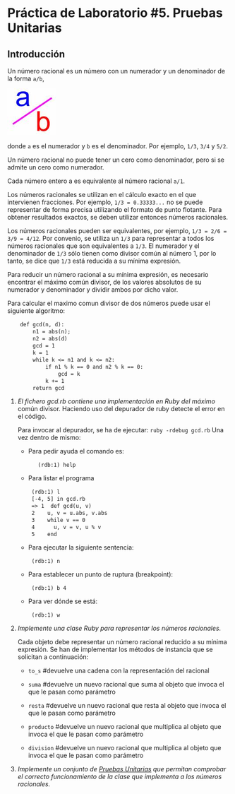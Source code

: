 Práctica de Laboratorio #5. Pruebas Unitarias   
================

Introducción
------------


Un número racional es un número con un numerador y un denominador de la forma `a/b`, 

![](assets/images/rational.jpeg)

donde `a` es el numerador y `b` es el denominador.  Por ejemplo, `1/3`, `3/4` y `5/2`.

Un número racional no puede tener un cero como denominador, pero si se admite un cero como numerador.

Cada número entero a es equivalente al número racional `a/1`.

Los números racionales se utilizan en el cálculo exacto en el que intervienen fracciones. Por ejemplo, `1/3 = 0.33333...` no se puede representar de forma precisa utilizando el formato de punto flotante.  Para obtener resultados exactos, se deben utilizar entonces números racionales.

Los números racionales pueden ser equivalentes, por ejemplo, `1/3 = 2/6 = 3/9 = 4/12`. Por convenio, se utiliza un `1/3` para representar a todos los números racionales que son equivalentes a `1/3`.
El numerador y el denominador de `1/3` sólo tienen como divisor común al número 1, por lo tanto, se dice que `1/3` está reducida a su mínima expresión.

Para reducir un número racional a su mínima expresión, es necesario encontrar el máximo común divisor, de los valores absolutos de su numerador y denominador y dividir ambos por dicho valor.

Para calcular el maximo comun divisor de dos números puede usar el siguiente algoritmo:

        def gcd(n, d):
            n1 = abs(n);
            n2 = abs(d)
            gcd = 1
            k = 1
            while k <= n1 and k <= n2:
                if n1 % k == 0 and n2 % k == 0:
                    gcd = k
                k += 1
            return gcd


1. *El fichero gcd.rb contiene una implementación en Ruby del máximo*
común divisor. Haciendo uso del depurador de ruby detecte el error en el código.

    Para invocar al depurador, se ha de ejecutar: `ruby -rdebug gcd.rb`
    Una vez dentro de mismo:

    * Para pedir ayuda el comando es:

             (rdb:1) help

    * Para listar el programa

           (rdb:1) l
           [-4, 5] in gcd.rb
           => 1  def gcd(u, v)
           2    u, v = u.abs, v.abs
           3    while v == 0
           4      u, v = v, u % v
           5    end

    * Para ejecutar la siguiente sentencia:

           (rdb:1) n

    * Para establecer un punto de ruptura (breakpoint):

           (rdb:1) b 4

    * Para ver dónde se está:

           (rdb:1) w

2. *Implemente una clase Ruby para representar los números racionales.*

    Cada objeto debe representar un número racional reducido a su mínima expresión.
    Se han de implementar los métodos de instancia que se solicitan a continuación:

    * `to_s`     #devuelve una cadena con la representación del racional

    * `suma`     #devuelve un nuevo racional que suma al objeto que invoca el que le pasan como parámetro

    * `resta`    #devuelve un nuevo racional que resta al objeto que invoca el que le pasan como parámetro 

    * `producto` #devuelve un nuevo racional que multiplica al objeto que invoca el que le pasan como parámetro

    * `division` #devuelve un nuevo racional que multiplica al objeto que invoca el que le pasan como parámetro

3. *Implemente un conjunto de [Pruebas Unitarias](http://en.wikibooks.org/wiki/Ruby_Programming/Unit_testing) que permitan comprobar el correcto funcionamiento 
   de la clase que implementa a los números racionales.*
